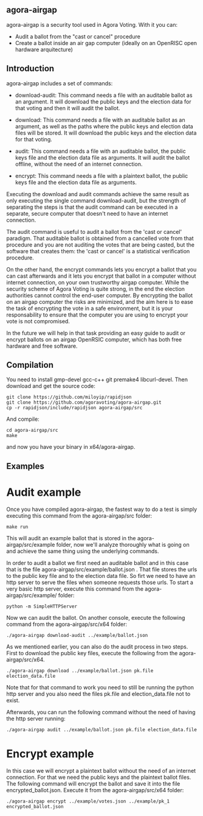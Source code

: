 ## agora-airgap

agora-airgap is a security tool used in Agora Voting. With it you can:

- Audit a ballot from the "cast or cancel" procedure
- Create a ballot inside an air gap computer (ideally on an OpenRISC open hardware arquitecture)

## Introduction

agora-airgap includes a set of commands:
 
- download-audit: This command needs a file with an auditable ballot as an argument. It will download the public keys and the election data for that voting and then it will audit the ballot.

- download: This command needs a file with an auditable ballot as an argument, as well as the paths where the public keys and election data files will be stored. It will download the public keys and the election data for that voting.

- audit: This command needs a file with an auditable ballot, the public keys file and the election data file as arguments. It will audit the ballot offline, without the need of an internet connection.

- encrypt: This command needs a file with a plaintext ballot, the public keys file and the election data file as arguments. 

Executing the download and audit commands achieve the same result as only executing the single command download-audit, but the strength of separating the steps is that the audit command can be executed in a separate, secure computer that doesn't need to have an internet connection. 

The audit command is useful to audit a ballot from the 'cast or cancel' paradigm. That auditable ballot is obtained from a cancelled vote from that procedure and you are not auditing the votes that are being casted, but the software that creates them: the 'cast or cancel' is a statistical verification procedure.

On the other hand, the encrypt commands lets you encrypt a ballot that you can cast afterwards and it lets you encrypt that ballot in a computer without internet connection, on your own trustworthy airgap computer. While the security scheme of Agora Voting is quite strong, in the end the election authorities cannot control the end-user computer. By encrypting the ballot on an airgap computer the risks are minimized, and the aim here is to ease the task of encrypting the vote in a safe environment, but it is your responsability to ensure that the computer you are using to encrypt your vote is not compromised.

In the future we will help in that task providing an easy guide to audit or encrypt ballots on an airgap OpenRSIC computer, which has both free hardware and free software.

## Compilation

You need to install gmp-devel gcc-c++ git premake4 libcurl-devel. Then download and get the source code:

    git clone https://github.com/miloyip/rapidjson
    git clone https://github.com/agoravoting/agora-airgap.git
    cp -r rapidjson/include/rapidjson agora-airgap/src

And compile:

    cd agora-airgap/src
    make

and now you have your binary in x64/agora-airgap.

## Examples

# Audit example

Once you have compiled agora-airgap, the fastest way to do a test is simply executing this command from the agora-airgap/src folder:

    make run
    
This will audit an example ballot that is stored in the agora-airgap/src/example folder, now we'll analyze thoroughly what is going on and achieve the same thing using the underlying commands.

In order to audit a ballot we first need an auditable ballot and in this case that is the file agora-airgap/src/example/ballot.json . That file stores the urls to the public key file and to the election data file. So firt we need to have an http server to serve the files when someone requests those urls. To start a very basic http server, execute this command from the agora-airgap/src/example/ folder:

    python -m SimpleHTTPServer
    
Now we can audit the ballot. On another console, execute the following command from the agora-airgap/src/x64 folder:

    ./agora-airgap download-audit ../example/ballot.json
    
As we mentioned earlier, you can also do the audit process in two steps. First to download the public key files, execute the following from the agora-airgap/src/x64.

    ./agora-airgap download ../example/ballot.json pk.file election_data.file
    
Note that for that command to work you need to still be running the python http server and you also need the files pk.file and election_data.file not to exist.

Afterwards, you can run the following command without the need of having the http server running:

    ./agora-airgap audit ../example/ballot.json pk.file election_data.file

# Encrypt example

In this case we will encrypt a plaintext ballot without the need of an internet connection. For that we need the public keys and the plaintext ballot files. The following command will encrypt the ballot and save it into the file encrypted_ballot.json. Execute it from the agora-airgap/src/x64 folder:

    ./agora-airgap encrypt ../example/votes.json ../example/pk_1 encrypted_ballot.json